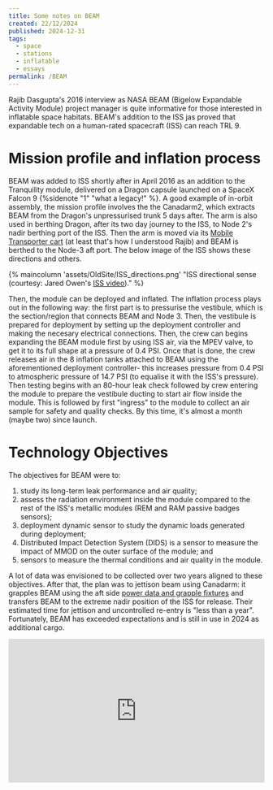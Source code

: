 ```yaml
---
title: Some notes on BEAM
created: 22/12/2024
published: 2024-12-31
tags:
  - space
  - stations
  - inflatable
  - essays
permalink: /BEAM
---
```

Rajib Dasgupta's 2016 interview as NASA BEAM (Bigelow Expandable Activity Module)
project manager is quite informative for those interested in inflatable space 
habitats. BEAM's addition to the ISS jas proved that expandable tech on a human-rated spacecraft (ISS) can reach TRL 9.

# Mission profile and inflation process
BEAM was added to ISS shortly after in April 2016 as an addition to
the Tranquility module, delivered on a Dragon capsule launched on a SpaceX Falcon 9
{%sidenote "1" "what a legacy!" %}. A good example of in-orbit assembly, the mission
profile involves the the Canadarm2, which extracts BEAM from the Dragon's
unpressurised trunk 5 days after. The arm is also used in berthing Dragon, after its two day journey to the ISS, to Node 2's nadir berthing port of the ISS. Then the arm is moved via its [Mobile Transporter cart](https://en.wikipedia.org/wiki/Mobile_Servicing_System#:~:text=Mobile%20Transporter%20cart)
(at least that's how I understood Rajib) and BEAM is berthed to the Node-3 aft port. The below image of the ISS shows these directions and others.

{% maincolumn 'assets/OldSite/ISS_directions.png' "ISS directional sense (courtesy: Jared Owen's [ISS video](https://www.youtube.com/watch?v=FhKOuxhGlmI))." %}

Then, the module can be deployed and inflated. The inflation process plays out
in the following way: the first part is to pressurise the vestibule, which is the 
section/region that connects BEAM and Node 3. Then, the vestibule is prepared for 
deployment by setting up the deployment controller and making the necesary 
electrical connections. Then, the crew can begins expanding the BEAM module first
by using ISS air, via the MPEV valve, to get it to its full shape at a pressure
of 0.4 PSI. Once that is done, the crew releases air in the 8 inflation
tanks attached to BEAM using the aforementioned deployment controller- this
increases pressure from 0.4 PSI to atmospheric pressure of 14.7 PSI (to equalise it
with the ISS's pressure). Then testing begins with an 80-hour leak check followed by
crew entering the module to prepare the vestibule ducting to start air flow
inside the module. This is followed by first "ingress" to the module to collect
an air sample for safety and quality checks. By this time, it's almost a month (maybe two) since launch.

# Technology Objectives
The objectives for BEAM were to:
1. study its long-term leak performance and air quality;
2. assess the radiation environment inside the module compared to the rest of the ISS's metallic modules (REM and RAM passive badges sensors);
3. deployment dynamic sensor to study the dynamic loads generated during deployment;
4. Distributed Impact Detection System (DIDS) is a sensor to measure the impact of MMOD on the outer surface of the module; and
5. sensors to measure the thermal conditions and air quality in the module.

A lot of data was envisioned to be collected over two years aligned to these objectives. After 
that, the plan was to jettison beam using Canadarm: it grapples BEAM using the aft
side [power data and grapple fixtures](https://en.wikipedia.org/wiki/Grapple_fixture#Flight-Releasable_Grapple_Fixture:~:text=Power%20Data%20Grapple%20Fixture%20(PDGF)%20allows%20for%20grappling%20and%20latching) and transfers BEAM to the extreme nadir position of the 
ISS for release. Their estimated time for jettison and uncontrolled re-entry is "less than a year".
Fortunately, BEAM has exceeded expectations and is still in use in 2024 as additional cargo.

<div style="position: relative; padding-bottom: 56.25%; height: 0; overflow: hidden; max-width: 100%;">
    <iframe style="position: absolute; top: 0; left: 0; width: 100%; height: 100%;" src="https://www.youtube.com/embed/9tBkjUhpFj8?si=Fq23ro8nmHCwLro-" title="YouTube video player" frameborder="0" allow="accelerometer; autoplay; clipboard-write; encrypted-media; gyroscope; picture-in-picture; web-share" allowfullscreen></iframe>
</div>
